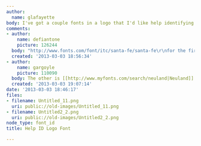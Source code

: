 ```yaml
---
author:
  name: glafayette
body: I've got a couple fonts in a logo that I'd like help identifying...
comments:
- author:
    name: defiantone
    picture: 126244
  body: "http://www.fonts.com/font/itc/santa-fe/santa-fe\r\nfor the first"
  created: '2013-03-03 18:56:34'
- author:
    name: gargoyle
    picture: 110090
  body: The other is [[http://www.myfonts.com/search/neuland|Neuland]].
  created: '2013-03-03 19:07:14'
date: '2013-03-03 18:46:17'
files:
- filename: Untitled_11.png
  uri: public://old-images/Untitled_11.png
- filename: Untitled2_2.png
  uri: public://old-images/Untitled2_2.png
node_type: font_id
title: Help ID Logo Font

---
```

